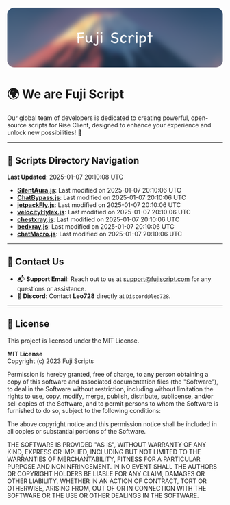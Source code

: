 ![Banner](.github/b.webp)

# 🌍 **We are Fuji Script**

Our global team of developers is dedicated to creating powerful, open-source scripts for Rise Client, designed to enhance your experience and unlock new possibilities! 🌟

---
<!-- SCRIPTS_NAVIGATION_START -->
## 📂 **Scripts Directory Navigation**

**Last Updated**: 2025-01-07 20:10:08 UTC

- **[SilentAura.js](scripts/SilentAura.js)**: Last modified on 2025-01-07 20:10:06 UTC
- **[ChatBypass.js](scripts/ChatBypass.js)**: Last modified on 2025-01-07 20:10:06 UTC
- **[jetpackFly.js](scripts/jetpackFly.js)**: Last modified on 2025-01-07 20:10:06 UTC
- **[velocityHylex.js](scripts/velocityHylex.js)**: Last modified on 2025-01-07 20:10:06 UTC
- **[chestxray.js](scripts/chestxray.js)**: Last modified on 2025-01-07 20:10:06 UTC
- **[bedxray.js](scripts/bedxray.js)**: Last modified on 2025-01-07 20:10:06 UTC
- **[chatMacro.js](scripts/chatMacro.js)**: Last modified on 2025-01-07 20:10:06 UTC

<!-- SCRIPTS_NAVIGATION_END -->

---

## 💬 **Contact Us**  
- 📬 **Support Email**: Reach out to us at [support@fujiscript.com](mailto:support@fujiscript.com) for any questions or assistance.  
- 💬 **Discord**: Contact **Leo728** directly at `Discord@leo728`.

---

## 📜 **License**

This project is licensed under the MIT License.  

**MIT License**  
Copyright (c) 2023 Fuji Scripts  

Permission is hereby granted, free of charge, to any person obtaining a copy of this software and associated documentation files (the "Software"), to deal in the Software without restriction, including without limitation the rights to use, copy, modify, merge, publish, distribute, sublicense, and/or sell copies of the Software, and to permit persons to whom the Software is furnished to do so, subject to the following conditions:  

The above copyright notice and this permission notice shall be included in all copies or substantial portions of the Software.  

THE SOFTWARE IS PROVIDED "AS IS", WITHOUT WARRANTY OF ANY KIND, EXPRESS OR IMPLIED, INCLUDING BUT NOT LIMITED TO THE WARRANTIES OF MERCHANTABILITY, FITNESS FOR A PARTICULAR PURPOSE AND NONINFRINGEMENT. IN NO EVENT SHALL THE AUTHORS OR COPYRIGHT HOLDERS BE LIABLE FOR ANY CLAIM, DAMAGES OR OTHER LIABILITY, WHETHER IN AN ACTION OF CONTRACT, TORT OR OTHERWISE, ARISING FROM, OUT OF OR IN CONNECTION WITH THE SOFTWARE OR THE USE OR OTHER DEALINGS IN THE SOFTWARE.  
